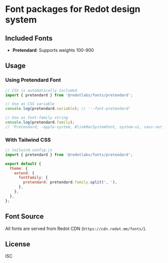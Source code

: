 # Font packages for Redot design system

## Included Fonts

- **Pretendard**: Supports weights 100-900

## Usage

### Using Pretendard Font

```typescript
// CSS is automatically included
import { pretendard } from '@redotlabs/fonts/pretendard';

// Use as CSS variable
console.log(pretendard.variable); // '--font-pretendard'

// Use as font-family string
console.log(pretendard.family);
// 'Pretendard, -apple-system, BlinkMacSystemFont, system-ui, sans-serif'
```

### With Tailwind CSS

```javascript
// tailwind.config.js
import { pretendard } from '@redotlabs/fonts/pretendard';

export default {
  theme: {
    extend: {
      fontFamily: {
        pretendard: pretendard.family.split(', '),
      },
    },
  },
};
```

## Font Source

All fonts are served from Redot CDN (`https://cdn.redot.me/fonts/`).

## License

ISC
